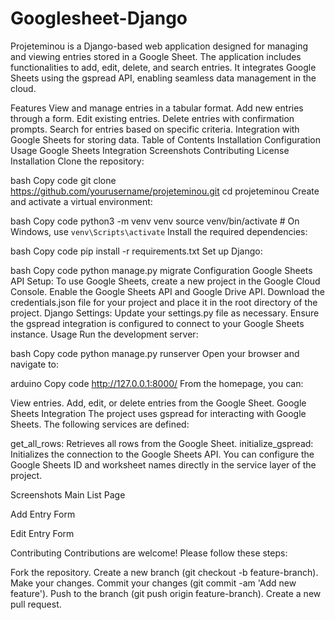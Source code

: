 # Googlesheet-Django
Projeteminou is a Django-based web application designed for managing and viewing entries stored in a Google Sheet. The application includes functionalities to add, edit, delete, and search entries. It integrates Google Sheets using the gspread API, enabling seamless data management in the cloud.

Features
View and manage entries in a tabular format.
Add new entries through a form.
Edit existing entries.
Delete entries with confirmation prompts.
Search for entries based on specific criteria.
Integration with Google Sheets for storing data.
Table of Contents
Installation
Configuration
Usage
Google Sheets Integration
Screenshots
Contributing
License
Installation
Clone the repository:

bash
Copy code
git clone https://github.com/yourusername/projeteminou.git
cd projeteminou
Create and activate a virtual environment:

bash
Copy code
python3 -m venv venv
source venv/bin/activate  # On Windows, use `venv\Scripts\activate`
Install the required dependencies:

bash
Copy code
pip install -r requirements.txt
Set up Django:

bash
Copy code
python manage.py migrate
Configuration
Google Sheets API Setup:
To use Google Sheets, create a new project in the Google Cloud Console.
Enable the Google Sheets API and Google Drive API.
Download the credentials.json file for your project and place it in the root directory of the project.
Django Settings:
Update your settings.py file as necessary.
Ensure the gspread integration is configured to connect to your Google Sheets instance.
Usage
Run the development server:

bash
Copy code
python manage.py runserver
Open your browser and navigate to:

arduino
Copy code
http://127.0.0.1:8000/
From the homepage, you can:

View entries.
Add, edit, or delete entries from the Google Sheet.
Google Sheets Integration
The project uses gspread for interacting with Google Sheets. The following services are defined:

get_all_rows: Retrieves all rows from the Google Sheet.
initialize_gspread: Initializes the connection to the Google Sheets API.
You can configure the Google Sheets ID and worksheet names directly in the service layer of the project.

Screenshots
Main List Page

Add Entry Form

Edit Entry Form

Contributing
Contributions are welcome! Please follow these steps:

Fork the repository.
Create a new branch (git checkout -b feature-branch).
Make your changes.
Commit your changes (git commit -am 'Add new feature').
Push to the branch (git push origin feature-branch).
Create a new pull request.
